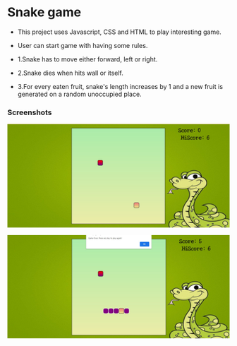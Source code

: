 # Snake game

* This project uses Javascript, CSS and HTML to play interesting game.
* User can start game with having some rules.
   
*  1.Snake has to move either forward, left or right.
*  2.Snake dies when hits wall or itself.
*  3.For every eaten fruit, snake's length increases by 1 and a new fruit is generated on a random unoccupied place.


### Screenshots
![How page looks1](https://github.com/mukul2345/SnakeMania/blob/main/img/screenshot1.jpg)


![How page looks2](https://github.com/mukul2345/SnakeMania/blob/main/img/screenshot2.jpg)
